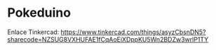 # Pokeduino

Enlace Tinkercad: https://www.tinkercad.com/things/asyzCbsnDN5?sharecode=NZSUG8VXHUFAE1fCqAoEiXDppKU5Wn2BDZw3wrlP1TY
